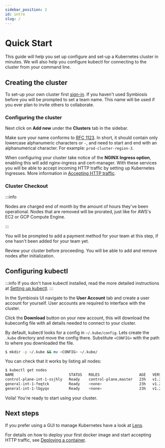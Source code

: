 ```yaml
---
sidebar_position: 2
id: intro
slug: /
---
```


# Quick Start

This guide will help you set up configure and set-up a Kubernetes cluster in minutes. We will also help you configure kubectl for connecting to the cluster from your command line.

## Creating the cluster

To set-up your own cluster first [sign-in](https://app.symbiosis.host/signin). If you haven't used Symbiosis before you will be prompted to set a team name. This name will be used if you ever plan to invite others to collaborate.

### Configuring the cluster

Next click on **Add new** under the **Clusters** tab in the sidebar.

Make sure your name conforms to [RFC 1123](https://datatracker.ietf.org/doc/html/rfc1123). In short, it should contain only lowercase alphanumeric characters or `-`, and need to start and end with an alphanumerical character. For example: `prod-cluster-region-3`.


When configuring your cluster take notice of the **NGINX Ingress option**,
enabling this will add nginx-ingress and cert-manager. With these services you
will be able to accept incoming HTTP traffic by setting up Kubernetes
Ingresses. More information in [Accepting HTTP traffic](/accepting-http-traffic).

### Cluster Checkout

:::info

Nodes are charged end of month by the amount of hours they've been operational. Nodes that are removed will be prorated, just like for AWS's EC2 or GCP Compute Engine.

:::

You will be prompted to add a payment method for your team at this step, if one hasn't been added for your team yet.

Review your cluster before proceeding. You will be able to add and remove nodes after initialization.

## Configuring kubectl

:::info
If you don't have kubectl installed, read the more detailed instructions at [Setting up kubectl](/kubectl).
:::


In the Symbiosis UI navigate to the **User Account** tab and create a user account for yourself. User accounts are required to interface with the cluster.

Click the **Download** button on your new account, this will download the kubeconfig file with all details needed to connect to your cluster.

By default, kubectl looks for a config in `~/.kube/config`. Lets create the `.kube` directory and move the config there. Substitute `<CONFIG>` with the path to where you downloaded the file.

```bash
$ mkdir -p ~/.kube && mv <CONFIG> ~/.kube/
```

You can check that it works by listing all nodes:

```bash
$ kubectl get nodes
NAME                         STATUS   ROLES                  AGE   VERSION
control-plane-int-1-ssjhly   Ready    control-plane,master   23h   v1.21.4
general-int-1-feqtck         Ready    <none>                 23h   v1.21.4
general-int-1-lbgyqx         Ready    <none>                 23h   v1.21.4
```

Voila! You're ready to start using your cluster.

## Next steps

If you prefer using a GUI to manage Kubernetes have a look at [Lens](https://k8slens.dev).

For details on how to deploy your first docker image and start accepting HTTP traffic, see [Deploying a container](/deploying-a-container).
